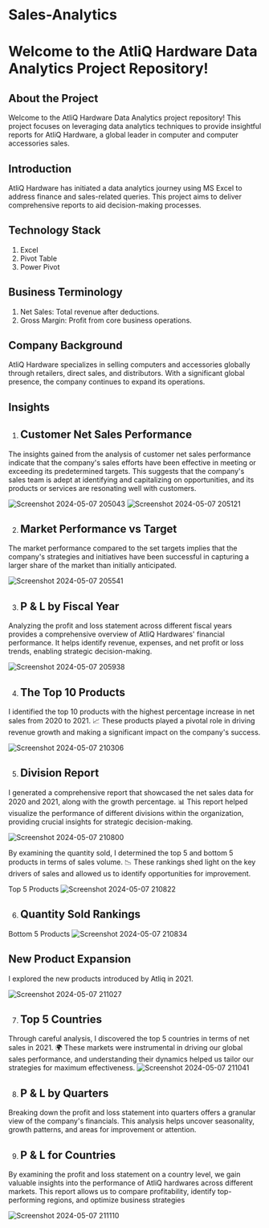# Sales-Analytics

# **Welcome to the AtliQ Hardware Data Analytics Project Repository!**

## About the Project

Welcome to the AtliQ Hardware Data Analytics project repository! This project focuses on leveraging data analytics techniques to provide insightful reports for AtliQ Hardware, a global leader in computer and computer accessories sales.

##  Introduction

AtliQ Hardware has initiated a data analytics journey using MS Excel to address finance and sales-related queries. This project aims to deliver comprehensive reports to aid decision-making processes.

## Technology Stack

1. Excel
2. Pivot Table
3. Power Pivot

## Business Terminology

1. Net Sales: Total revenue after deductions.
2. Gross Margin: Profit from core business operations.

## Company Background
AtliQ Hardware specializes in selling computers and accessories globally through retailers, direct sales, and distributors. With a significant global presence, the company continues to expand its operations.

## Insights

1. ## Customer Net Sales Performance

The insights gained from the analysis of customer net sales performance indicate that the company's sales efforts have been effective in meeting or exceeding its predetermined targets.
This suggests that the company's sales team is adept at identifying and capitalizing on opportunities, and its products or services are resonating well with customers.

![Screenshot 2024-05-07 205043](https://github.com/Kartiksinghbisen/Sales-Analytics/assets/139736045/c7c73fec-203a-4696-8353-3e411ad086bc)
![Screenshot 2024-05-07 205121](https://github.com/Kartiksinghbisen/Sales-Analytics/assets/139736045/70972e8d-a2c1-4049-b14f-5042aac42ae2)

2. ## Market Performance vs Target
The market performance compared to the set targets implies that the company's strategies and initiatives have been successful in capturing a larger share of the market than initially anticipated.


![Screenshot 2024-05-07 205541](https://github.com/Kartiksinghbisen/Sales-Analytics/assets/139736045/ac71b273-e9e7-4b9a-b408-8325c5fe328c)

3. ## P & L by Fiscal Year
   
Analyzing the profit and loss statement across different fiscal years provides a comprehensive overview of AtliQ Hardwares' financial performance.
It helps identify revenue, expenses, and net profit or loss trends, enabling strategic decision-making.

![Screenshot 2024-05-07 205938](https://github.com/Kartiksinghbisen/Sales-Analytics/assets/139736045/573bc667-d696-4e8e-993a-1826a3ab9f1d)

4. ## The Top 10 Products
I identified the top 10 products with the highest percentage increase in net sales from 2020 to 2021.
📈 These products played a pivotal role in driving revenue growth and making a significant impact on the company's success.

![Screenshot 2024-05-07 210306](https://github.com/Kartiksinghbisen/Sales-Analytics/assets/139736045/be0bee25-7e05-4490-941b-973ccd58bd65)


5. ## Division Report
I generated a comprehensive report that showcased the net sales data for 2020 and 2021, along with the growth percentage.
📊 This report helped visualize the performance of different divisions within the organization, providing crucial insights for strategic decision-making.

![Screenshot 2024-05-07 210800](https://github.com/Kartiksinghbisen/Sales-Analytics/assets/139736045/d3981823-4897-4319-a9ac-1a2136c2586c)

By examining the quantity sold, I determined the top 5 and bottom 5 products in terms of sales volume.
📉 These rankings shed light on the key drivers of sales and allowed us to identify opportunities for improvement.

Top 5 Products
![Screenshot 2024-05-07 210822](https://github.com/Kartiksinghbisen/Sales-Analytics/assets/139736045/3fa2476d-f9c0-4fd6-bf9c-2a499e072b8f)

6. ## Quantity Sold Rankings

Bottom 5 Products
![Screenshot 2024-05-07 210834](https://github.com/Kartiksinghbisen/Sales-Analytics/assets/139736045/0d273ea3-3c2b-4353-9945-79383fb651aa)

## New Product Expansion

I explored the new products introduced by Atliq in 2021.

![Screenshot 2024-05-07 211027](https://github.com/Kartiksinghbisen/Sales-Analytics/assets/139736045/834518d1-712f-4b68-abe9-72fb17641308)



7. ## Top 5 Countries

Through careful analysis, I discovered the top 5 countries in terms of net sales in 2021.
🌍 These markets were instrumental in driving our global sales performance, and understanding their dynamics helped us tailor our strategies for maximum effectiveness.
![Screenshot 2024-05-07 211041](https://github.com/Kartiksinghbisen/Sales-Analytics/assets/139736045/1b1e5fc9-fdf0-4c0e-bb9c-6b619af0b183)

8. ## P & L by Quarters

Breaking down the profit and loss statement into quarters offers a granular view of the company's financials.
This analysis helps uncover seasonality, growth patterns, and areas for improvement or attention.



9. ## P & L for Countries
   
By examining the profit and loss statement on a country level, we gain valuable insights into the performance of AtliQ hardwares across different markets.
This report allows us to compare profitability, identify top-performing regions, and optimize business strategies

![Screenshot 2024-05-07 211110](https://github.com/Kartiksinghbisen/Sales-Analytics/assets/139736045/9dd243b4-4a49-499f-80d7-b8208c66c4f9)
